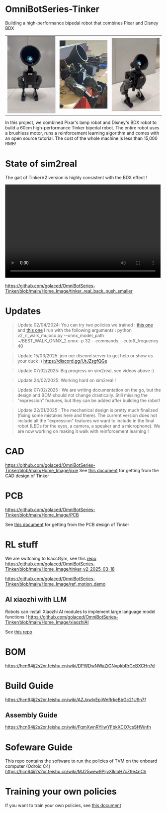 # OmniBotSeries-Tinker
Building a high-performance bipedal robot that combines Pixar and Disney BDX
<table>
  <tr>
    <td> <img src="https://github.com/golaced/OmniBotSeries-Tinker/blob/main/Home_Image/1.png" alt="1" width="300px" ></td>
    <td> <img src="https://github.com/golaced/OmniBotSeries-Tinker/blob/main/Home_Image/2.png" alt="2" width="300px" ></td>
    <td> <img src="https://github.com/golaced/OmniBotSeries-Tinker/blob/main/Home_Image/3.jpg" alt="3" width="300px" ></td>
   </tr> 
</table>

In this project, we combined Pixar's lamp robot and Disney's BDX robot to build a 60cm high-performance Tinker bipedal robot.
The entire robot uses a brushless motor, runs a reinforcement learning algorithm and comes with an open source tutorial. The cost of the whole machine is less than 15,000 RMB!

# State of sim2real
The gait of TinkerV2 version is highly consistent with the BDX effect ! 

<video src="https://github.com/golaced/OmniBotSeries-Tinker/blob/main/Home_Image/tinker_real_demo.mp4" controls="controls" width="500" height="300"></video>

https://github.com/golaced/OmniBotSeries-Tinker/blob/main/Home_Image/tinker_real_back_push_smaller

# Updates
> Update 02/04/2024: You can try two policies we trained : [this one](BEST_WALK_ONNX.onnx) and [this one](BEST_WALK_ONNX_2.onnx)
> I run with the following arguments :
> python v2_rl_walk_mujoco.py --onnx_model_path ~/BEST_WALK_ONNX_2.onnx -p 32 --commands --cutoff_frequency 40

> Update 15/03/2025: join our discord server to get help or show us your duck :) https://discord.gg/UtJZsgfQGe

> Update 07/02/2025: Big progress on sim2real, see videos above :)

> Update 24/02/2025: Working hard on sim2real ! 

> Update 07/02/2025 : We are writing documentation on the go, but the design and BOM should not change drastically. Still missing the "expression" features, but they can be added after building the robot!

> Update 22/01/2025 : The mechanical design is pretty much finalized (fixing some mistakes here and there). The current version does not include all the "expression" features we want to include in the final robot (LEDs for the eyes, a camera, a speaker and a microphone). We are now working on making it walk with reinforcement learning !

# CAD
https://github.com/golaced/OmniBotSeries-Tinker/blob/main/Home_Image/jixie
See [this document](https://hcn64ij2s2xr.feishu.cn/wiki/DPWDwNWaZiGNvpkbRrGcBXCHn7d) for getting from the CAD design of Tinker

# PCB
https://github.com/golaced/OmniBotSeries-Tinker/blob/main/Home_Image/PCB

See [this document](https://hcn64ij2s2xr.feishu.cn/wiki/DPWDwNWaZiGNvpkbRrGcBXCHn7d) for getting from the PCB design of Tinker

# RL stuff
We are switching to IsaccGym, see this [repo](https://hcn64ij2s2xr.feishu.cn/wiki/LJxZwgL1diHB8ykKU1acFnXknOf)
https://github.com/golaced/OmniBotSeries-Tinker/blob/main/Home_Image/tinker_v2-2025-03-18

https://github.com/golaced/OmniBotSeries-Tinker/blob/main/Home_Image/ref_motion_demo

## AI xiaozhi with LLM
Robots can install Xiaozhi AI modules to implement large language model functions !
https://github.com/golaced/OmniBotSeries-Tinker/blob/main/Home_Image/xiaozhiAI

See [this repo](https://github.com/78/xiaozhi-esp32)

# BOM
https://hcn64ij2s2xr.feishu.cn/wiki/DPWDwNWaZiGNvpkbRrGcBXCHn7d

# Build Guide
https://hcn64ij2s2xr.feishu.cn/wiki/AZJxwlvEpiWnRrkeBbGc21U9n7f
## Assembly Guide
https://hcn64ij2s2xr.feishu.cn/wiki/FqmXwnRYliwYFbkXCO7csSHWnfh
# Sofeware Guide
This repo contains the software to run the policies of TVM on the onboard computer (Odroid C4) https://hcn64ij2s2xr.feishu.cn/wiki/MJ25wew9PijvXlkIoH7cZ9e4nCh
# Training your own policies
If you want to train your own policies, see [this document](https://hcn64ij2s2xr.feishu.cn/wiki/LJxZwgL1diHB8ykKU1acFnXknOf)

